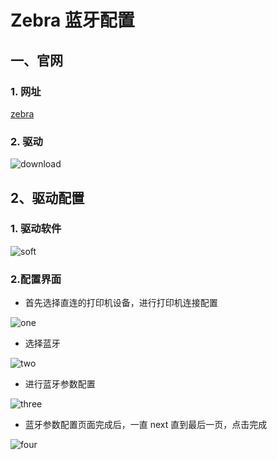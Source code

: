 # Zebra 蓝牙配置

## 一、官网

### 1. 网址  

[zebra](https://www.zebra.cn/cn/zh/support-downloads/printer-software/printer-setup-utilities.html)

### 2. 驱动

![download](/public/img/Zebra.assets/download.png)

## 2、驱动配置

### 1. 驱动软件

![soft](/public/img/Zebra.assets/soft.png)

### 2.配置界面

- 首先选择直连的打印机设备，进行打印机连接配置

![one](/public/img/Zebra.assets/one.png)

- 选择蓝牙

![two](/public/img/Zebra.assets/two.png)

- 进行蓝牙参数配置

![three](/public/img/Zebra.assets/three.png)

- 蓝牙参数配置页面完成后，一直 next 直到最后一页，点击完成

![four](/public/img/Zebra.assets/four.png)